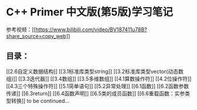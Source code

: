 # C++ Primer 中文版(第5版)学习笔记
参考视频：[[https://www.bilibili.com/video/BV187411u78B?share_source=copy_web]]
## 目录：
[[2.6自定义数据结构]]
[[3.1标准库类型string]]
[[3.2标准库类型vector(动态数组)]]
[[3.3迭代器]]
[[3.4数组]]
[[3.5多维数组]]
[[4.1算数操作符]]
[[4.2位操作符]]
[[4.3三个特殊操作符]]
[[5.1简单语句]]
[[5.2异常处理]]
[[6.1函数]]
[[6.2函数参数传递]]
[[6.3return]]
[[6.4函数声明]]
[[6.5类的成员函数]]
[[6.6重载函数：实参类型转换]]
to be continued...